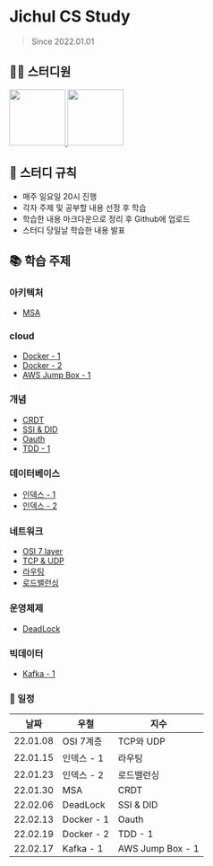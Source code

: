 # Jichul CS Study
> Since 2022.01.01
## 👨‍💻  스터디원
<p>
<a href="https://github.com/jikimee64">
  <img src="https://avatars.githubusercontent.com/u/52563841?v=4" width="100">
</a>
<a href="https://github.com/hkjs96">
  <img src="https://avatars.githubusercontent.com/u/75015048?v=4" width="100">
</a>
</p>

## 📝 스터디 규칙
 - 매주 일요일 20시 진행
 - 각자 주제 및 공부할 내용 선정 후 학습
 - 학습한 내용 마크다운으로 정리 후 Github에 업로드
 - 스터디 당일날 학습한 내용 발표

## 📚 학습 주제

### 아키텍처
- [MSA](https://github.com/hkjs96/Jichul-cs-study/blob/master/architecture/MSA.md)

### cloud
- [Docker - 1](https://github.com/jikimee64/Jichul-cs-study/blob/master/cloud/Docker%20-%201.md)
- [Docker - 2](https://github.com/jikimee64/Jichul-cs-study/blob/master/cloud/Docker%20-%202.md)
- [AWS Jump Box - 1](https://github.com/jikimee64/Jichul-cs-study/blob/master/cloud/AWS%20Jump%20Box%20-%201.md)

### 개념
- [CRDT](https://github.com/hkjs96/Jichul-cs-study/blob/master/concept/CRDT.md)
- [SSI & DID](https://github.com/jikimee64/Jichul-cs-study/blob/master/concept/%5BDocs%5D%20-%20SSI%20%26%20DID.md)
- [Oauth](https://github.com/jikimee64/Jichul-cs-study/blob/master/concept/OAuth.md)
- [TDD - 1](https://github.com/jikimee64/Jichul-cs-study/blob/master/concept/TDD%20-%201.md)

### 데이터베이스
- [인덱스 - 1](https://github.com/jikimee64/Jichul-cs-study/blob/master/database/%EC%9D%B8%EB%8D%B1%EC%8A%A4%20-%201.md)
- [인덱스 - 2](https://github.com/jikimee64/Jichul-cs-study/blob/master/database/%EC%9D%B8%EB%8D%B1%EC%8A%A4%20-%202.md)

### 네트워크
- [OSI 7 layer](https://github.com/jikimee64/Jichul-cs-study/blob/master/network/OSI%207%EA%B3%84%EC%B8%B5.md)
- [TCP & UDP](https://github.com/jikimee64/Jichul-cs-study/blob/master/network/TCP%20%26%20UDP)
- [라우팅](https://github.com/jikimee64/Jichul-cs-study/blob/master/network/%EB%9D%BC%EC%9A%B0%ED%8C%85.md)
- [로드밸런싱](https://github.com/jikimee64/Jichul-cs-study/blob/master/network/%EB%A1%9C%EB%93%9C%EB%B0%B8%EB%9F%B0%EC%8B%B1.md)

### 운영체제
- [DeadLock](https://github.com/jikimee64/Jichul-cs-study/blob/master/operating-system/DeadLock.md)

### 빅데이터
- [Kafka - 1](https://github.com/jikimee64/Jichul-cs-study/blob/master/bigdata/Kafka%20-%201.md)

### 📆 일정
| 날짜       | 우철         | 지수        |
|----------|------------|-----------|
| 22.01.08 | OSI 7계층    | TCP와 UDP  |
| 22.01.15 | 인덱스 - 1    | 라우팅       |
| 22.01.23 | 인덱스 - 2    | 로드밸런싱     |
| 22.01.30 | MSA        | CRDT      |
| 22.02.06 | DeadLock   | SSI & DID |
| 22.02.13 | Docker - 1 | Oauth     |
| 22.02.19 | Docker - 2 | TDD - 1   |
| 22.02.17 | Kafka - 1 | AWS Jump Box - 1 |
